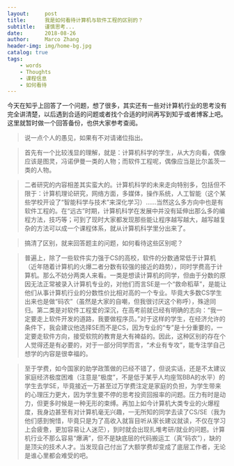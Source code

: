 ```yaml
---
layout:     post
title:      我是如何看待计算机与软件工程的区别的？
subtitle:   谨慎思考...
date:       2018-08-26
author:     Marco Zhang
header-img: img/home-bg.jpg
catalog: true
tags:
    - words
    - Thoughts
    - 课程信息
    - 如何看待
---
```


今天在知乎上回答了一个问题，想了很多，其实还有一些对计算机行业的思考没有完全讲清楚，以后遇到合适的问题或者找个合适的时间再写到知乎或者博客上吧。这里就暂时做一个回答备份，也供大家参考查阅。

>说一点个人的愚见，如果有不对请诸位指出。

>首先有一个比较浅显的理解，就是：计算机科学的学生，从大方向看，偶像应该是图灵，冯诺伊曼一类的人物；而软件工程呢，偶像应当是比尔盖茨一类的人物。

>二者研究的内容相差其实蛮大的。计算机科学的未来走向特别多，包括但不限于：计算机理论研究，网络方面，多媒体，操作系统，人工智能（这个某些学校开设了“智能科学与技术”来深化学习）……当然这么多方向中也是有软件工程的。在“远古”时期，计算机科学在发展中并没有延伸出那么多的编程方法，技巧等；可到了现时大家都发现那些能让程序越写越大，越写越复杂的方法可以成一个课程体系，就从计算机科学里分出来了。

>搞清了区别，就来回答题主的问题，如何看待这些区别呢？

>普遍上，除了一些软件实力强于CS的高校，软件的分数通常低于计算机（近年随着计算机的火爆二者分数有较强的接近的趋势），同时学费高于计算机。那么不妨分两类人来看。一类是想读计算机的同学，但由于分数的原因无法正常被录入计算机专业的，对他们而言SE是一个“救命稻草”，是能让他们从事计算机行业的分数性价比相对高的一个专业。毕竟大多数CS学生出来也是做“码农”（虽然是大家的自嘲，但我很讨厌这个称呼），殊途同归。第二类是对软件工程爱的深沉，在高考前就已经有明确的志向：“我一定要走上软件开发的道路，我要做程序员。”对于这样的学生，在经济允许的条件下，我会建议他选择SE而不是CS，因为专业的“专”是十分重要的，一定要走软件方向，接受软院的教育是大有裨益的。因此，这种区别的存在个人觉得还是有必要的，对于一部分同学而言，“术业有专攻”，能专注学自己想学的内容是很幸福的。

>至于学费，如今国家的助学政策做的已经不错了，但说实话，还是不太建议家庭经济极度困难（注意是“极度”，不是低于某乎人均座驾BBA的水平）的学生去学SE，毕竟接近一万甚至过万学费注定是家庭的负担，为学生带来的心理压力更大，因为学生要不停的思考投资回报率的问题。压力有时是动力，但更多时候是一种无形的束缚。再加上如今计算机大类专业的火爆程度，我身边甚至有对计算机毫无兴趣，一无所知的同学去读了CS/SE（我为他们感到惋惜，毕竟只是为了高收入就盲目听从家长建议就读，不仅在学习上会疲惫，更加容易让人迷茫），到时就会出现扎堆考研/就业的问题。计算机行业不那么容易“爆满”，但不是缺底层的代码搬运工（真“码农”），缺的是顶尖的技术人才。当发现自己付出了大额学费却变成了底层工作者，无论是谁心里都会难受的吧。
